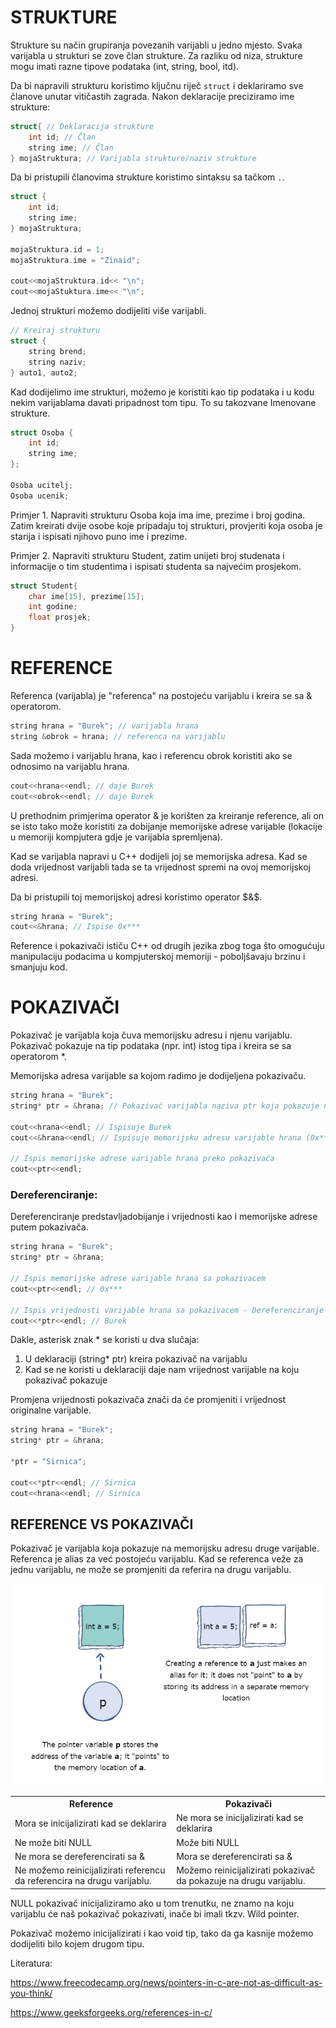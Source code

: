 # STRUKTURE

Strukture su način grupiranja povezanih varijabli u jedno mjesto. Svaka varijabla u strukturi se zove član strukture. Za razliku od niza, strukture mogu imati razne tipove podataka (int, string, bool, itd).

Da bi napravili strukturu koristimo ključnu riječ ```struct``` i deklariramo sve članove unutar vitičastih zagrada. Nakon deklaracije preciziramo ime strukture:

```c++
struct{ // Deklaracija strukture
    int id; // Član
    string ime; // Član
} mojaStruktura; // Varijabla strukture/naziv strukture
```
Da bi pristupili članovima strukture koristimo sintaksu sa tačkom ```.```.

```c++
struct {
    int id;
    string ime;
} mojaStruktura;

mojaStruktura.id = 1;
mojaStruktura.ime = "Zinaid";

cout<<mojaStruktura.id<< "\n";
cout<<mojaStuktura.ime<< "\n";
```

Jednoj strukturi možemo dodijeliti više varijabli.

```c++
// Kreiraj strukturu
struct {
    string brend;
    string naziv;
} auto1, auto2;
```

Kad dodijelimo ime strukturi, možemo je koristiti kao tip podataka i u kodu nekim varijablama davati pripadnost tom tipu. To su takozvane Imenovane strukture.

```c++
struct Osoba {
    int id;
    string ime;
};

Osoba ucitelj;
Osoba ucenik;
```

Primjer 1. Napraviti strukturu Osoba koja ima ime, prezime i broj godina. Zatim kreirati dvije osobe koje pripadaju toj strukturi, provjeriti koja osoba je starija i ispisati njihovo puno ime i prezime.

Primjer 2. Napraviti strukturu Student, zatim unijeti broj studenata i informacije o tim studentima i ispisati studenta sa najvećim prosjekom.

```c++
struct Student{
    char ime[15], prezime[15];
    int godine;
    float prosjek;
}
```
# REFERENCE

Referenca (varijabla) je "referenca" na postojeću varijablu i kreira se sa & operatorom.

```c++
string hrana = "Burek"; // varijabla hrana
string &obrok = hrana; // referenca na varijablu
```

Sada možemo i varijablu hrana, kao i referencu obrok koristiti ako se odnosimo na varijablu hrana.
```c++
cout<<hrana<<endl; // daje Burek
cout<<obrok<<endl; // daje Burek
```

U prethodnim primjerima operator & je korišten za kreiranje reference, ali on se isto tako može koristiti za dobijanje memorijske adrese varijable (lokacije u memoriji kompjutera gdje je varijabla spremljena).

Kad se varijabla napravi u C++ dodijeli joj se memorijska adresa. Kad se doda vrijednost varijabli tada se ta vrijednost spremi na ovoj memorijskoj adresi. 

Da bi pristupili toj memorijskoj adresi koristimo operator $&$.

```c++
string hrana = "Burek";
cout<<&hrana; // Ispise 0x***
```

Reference i pokazivači ističu C++ od drugih jezika zbog toga što omogućuju manipulaciju podacima u kompjuterskoj memoriji - poboljšavaju brzinu i smanjuju kod.

# POKAZIVAČI

Pokazivač je varijabla koja čuva memorijsku adresu i njenu varijablu. Pokazivač pokazuje na tip podataka (npr. int) istog tipa i kreira se sa operatorom $*$.

Memorijska adresa varijable sa kojom radimo je dodijeljena pokazivaču.

```c++
string hrana = "Burek";
string* ptr = &hrana; // Pokazivač varijabla naziva ptr koja pokazuje na adresu varijable hrana

cout<<hrana<<endl; // Ispisuje Burek
cout<<&hrana<<endl; // Ispisuje memorijsku adresu varijable hrana (0x***)

// Ispis memorijske adrese varijable hrana preko pokazivača
cout<<ptr<<endl;

```

### Dereferenciranje:

Dereferenciranje predstavljadobijanje i vrijednosti kao i memorijske adrese putem pokazivača.

```c++
string hrana = "Burek";
string* ptr = &hrana;

// Ispis memorijske adrese varijable hrana sa pokazivacem
cout<<ptr<<endl; // 0x***

// Ispis vrijednosti varijable hrana sa pokazivacem - Dereferenciranje
cout<<*ptr<<endl; // Burek
```
Dakle, asterisk znak * se koristi u dva slučaja:
1. U deklaraciji (string* ptr) kreira pokazivač na varijablu
2. Kad se ne koristi u deklaraciji daje nam vrijednost varijable na koju pokazivač pokazuje
   
Promjena vrijednosti pokazivača znači da će promjeniti i vrijednost originalne varijable.

```c++
string hrana = "Burek";
string* ptr = &hrana;

*ptr = "Sirnica";

cout<<*ptr<<endl; // Sirnica
cout<<hrana<<endl; // Sirnica
```

## REFERENCE VS POKAZIVAČI

Pokazivač je varijabla koja pokazuje na memorijsku adresu druge varijable. Referenca je alias za već postojeću varijablu. Kad se referenca veže za jednu varijablu, ne može se promjeniti da referira na drugu varijablu.

<div style="text-align:center"><img src="../images/refvspoint.png" /></div>

<table>
<tr>
<th>Reference</th>
<th>Pokazivači</th>
</tr>
<tr>
<td>Mora se inicijalizirati kad se deklarira</td>
<td>Ne mora se inicijalizirati kad se deklarira</td>
</tr>
<tr>
<td>Ne može biti NULL</td>
<td>Može biti NULL</td>
</tr>
<tr>
<td>Ne mora se dereferencirati sa &</td>
<td>Mora se dereferencirati sa &</td>
</tr>
<tr>
<td>Ne možemo reinicijalizirati referencu da referencira na drugu varijablu.</td>
<td>Možemo reinicijalizirati pokazivač da pokazuje na drugu varijablu.</td>
</tr>
</table>

NULL pokazivač inicijaliziramo ako u tom trenutku, ne znamo na koju varijablu će naš pokazivač pokazivati, inače bi imali tkzv. Wild pointer.

Pokazivač možemo inicijalizirati i kao void tip, tako da ga kasnije možemo dodijeliti bilo kojem drugom tipu.

Literatura:

https://www.freecodecamp.org/news/pointers-in-c-are-not-as-difficult-as-you-think/

https://www.geeksforgeeks.org/references-in-c/
